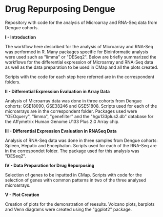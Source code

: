 # Drug Repurposing Dengue

Repository with code for the analysis of Microarray and RNA-Seq data from Dengue cohorts.

**I - Introduction**

The workflow here described for the analysis of Microarray and RNA-Seq was performed in R. Many packages specific for Bioinformatic 
analysis were used such as "limma" or "DESeq2". Below are briefly summarized the workflows for the differential expression of Microarray
and RNA-Seq data as well as the data preparation to be used in CMap and all the plots created. 

Scripts with the code for each step here referred are in the correspondent folders.

**II - Differential Expression Evaluation in Array Data**

Analysis of Microarray data was done in three cohorts from Dengue cohorts: GSE18090, GSE38246 and GSE51808. Scripts used for each of the microarrays are in the correspondent folder. Packages used were "GEOquery", "limma", "genefilter" and the "hgu133plus2.db" database for the Affymetrix Human Genome U133 Plus 2.0 Array chip.

**III - Differential Expression Evaluation in RNASeq Data**

Analysis of RNA-Seq data was done in three samples from Dengue cohorts: Spleen, Hepatic and Encephalon. Scripts used for each of the RNA-Seq are in the correspondet folder. The package used for this analysis was "DESeq2".

**IV - Data Preparation for Drug Repurposing**

Selection of genes to be inputted in CMap. Scripts with code for the selection of genes with common patterns in two of the three analysed microarrays.

**V - Plot Creation**

Creation of plots for the demonstration of reesults. Volcano plots, barplots and Venn diagrams were created using the "ggplot2" package.
